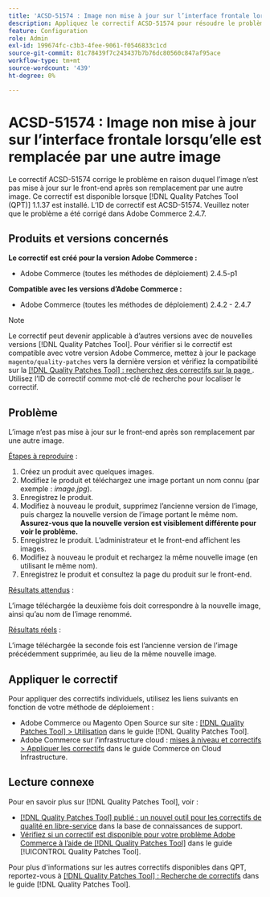 ```yaml
---
title: 'ACSD-51574 : Image non mise à jour sur l’interface frontale lorsqu’elle est remplacée par une autre image'
description: Appliquez le correctif ACSD-51574 pour résoudre le problème Adobe Commerce en raison duquel l’image n’est pas mise à jour sur le front-end après son remplacement par une autre image.
feature: Configuration
role: Admin
exl-id: 199674fc-c3b3-4fee-9061-f0546833c1cd
source-git-commit: 81c78439f7c243437b7b76dc80560c847af95ace
workflow-type: tm+mt
source-wordcount: '439'
ht-degree: 0%

---
```


# ACSD-51574 : Image non mise à jour sur l’interface frontale lorsqu’elle est remplacée par une autre image

Le correctif ACSD-51574 corrige le problème en raison duquel l’image n’est pas mise à jour sur le front-end après son remplacement par une autre image. Ce correctif est disponible lorsque [!DNL Quality Patches Tool (QPT)] 1.1.37 est installé. L’ID de correctif est ACSD-51574. Veuillez noter que le problème a été corrigé dans Adobe Commerce 2.4.7.

## Produits et versions concernés

**Le correctif est créé pour la version Adobe Commerce :**

* Adobe Commerce (toutes les méthodes de déploiement) 2.4.5-p1

**Compatible avec les versions d’Adobe Commerce :**

* Adobe Commerce (toutes les méthodes de déploiement) 2.4.2 - 2.4.7

>[!NOTE]
>
>Le correctif peut devenir applicable à d’autres versions avec de nouvelles versions [!DNL Quality Patches Tool]. Pour vérifier si le correctif est compatible avec votre version Adobe Commerce, mettez à jour le package `magento/quality-patches` vers la dernière version et vérifiez la compatibilité sur la [[!DNL Quality Patches Tool] : recherchez des correctifs sur la page ](https://experienceleague.adobe.com/tools/commerce-quality-patches/index.html). Utilisez l’ID de correctif comme mot-clé de recherche pour localiser le correctif.

## Problème

L’image n’est pas mise à jour sur le front-end après son remplacement par une autre image.

<u>Étapes à reproduire</u> :

1. Créez un produit avec quelques images.
1. Modifiez le produit et téléchargez une image portant un nom connu (par exemple : *image.jpg*).
1. Enregistrez le produit.
1. Modifiez à nouveau le produit, supprimez l’ancienne version de l’image, puis chargez la nouvelle version de l’image portant le même nom. **Assurez-vous que la nouvelle version est visiblement différente pour voir le problème.**
1. Enregistrez le produit. L’administrateur et le front-end affichent les images.
1. Modifiez à nouveau le produit et rechargez la même nouvelle image (en utilisant le même nom).
1. Enregistrez le produit et consultez la page du produit sur le front-end.

<u>Résultats attendus</u> :

L’image téléchargée la deuxième fois doit correspondre à la nouvelle image, ainsi qu’au nom de l’image renommé.

<u>Résultats réels</u> :

L’image téléchargée la seconde fois est l’ancienne version de l’image précédemment supprimée, au lieu de la même nouvelle image.

## Appliquer le correctif

Pour appliquer des correctifs individuels, utilisez les liens suivants en fonction de votre méthode de déploiement :

* Adobe Commerce ou Magento Open Source sur site : [[!DNL Quality Patches Tool] > Utilisation](/help/tools/quality-patches-tool/usage.md) dans le guide [!DNL Quality Patches Tool].
* Adobe Commerce sur l’infrastructure cloud : [mises à niveau et correctifs > Appliquer les correctifs](https://experienceleague.adobe.com/docs/commerce-cloud-service/user-guide/develop/upgrade/apply-patches.html) dans le guide Commerce on Cloud Infrastructure.

## Lecture connexe

Pour en savoir plus sur [!DNL Quality Patches Tool], voir :

* [[!DNL Quality Patches Tool] publié : un nouvel outil pour les correctifs de qualité en libre-service](https://experienceleague.adobe.com/en/docs/commerce-knowledge-base/kb/announcements/commerce-announcements/magento-quality-patches-released-new-tool-to-self-serve-quality-patches) dans la base de connaissances de support.
* [Vérifiez si un correctif est disponible pour votre problème Adobe Commerce à l’aide de  [!DNL Quality Patches Tool]](/help/tools/quality-patches-tool/patches-available-in-qpt/check-patch-for-magento-issue-with-magento-quality-patches.md) dans le guide [!UICONTROL Quality Patches Tool].


Pour plus d&#39;informations sur les autres correctifs disponibles dans QPT, reportez-vous à [[!DNL Quality Patches Tool] : Recherche de correctifs](https://experienceleague.adobe.com/tools/commerce-quality-patches/index.html) dans le guide [!DNL Quality Patches Tool].
